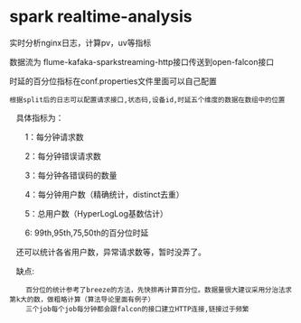 # spark realtime-analysis
实时分析nginx日志，计算pv，uv等指标


数据流为 flume-kafaka-sparkstreaming-http接口传送到open-falcon接口

时延的百分位指标在conf.properties文件里面可以自己配置

    根据split后的日志可以配置请求接口,状态码,设备id,时延五个维度的数据在数组中的位置

    具体指标为：
    
        1：每分钟请求数
        
        2：每分钟错误请求数
        
        3：每分钟各错误码的数量
        
        4：每分钟用户数（精确统计，distinct去重）
        
        5：总用户数（HyperLogLog基数估计）
        
        6: 99th,95th,75,50th的百分位时延
        
    还可以统计各省用户数，异常请求数等，暂时没弄了。
    
    缺点:
    
        百分位的统计参考了breeze的方法，先快排再计算百分位。数据量很大建议采用分治法求第k大的数，做粗略计算（算法导论里面有例子）
        三个job每个job每分钟都会跟falcon的接口建立HTTP连接,链接过于频繁
        
        
